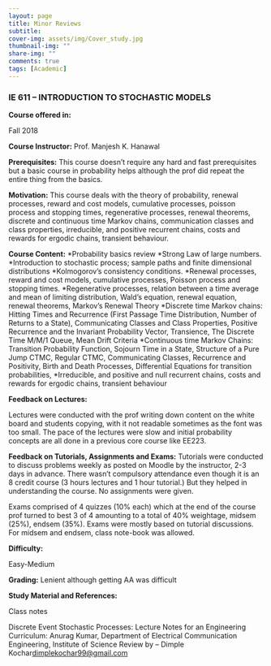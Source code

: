 ```yaml
---
layout: page
title: Minor Reviews
subtitle:
cover-img: assets/img/Cover_study.jpg
thumbnail-img: ""
share-img: ""
comments: true
tags: [Academic]
---
```


 
### IE 611 – INTRODUCTION TO STOCHASTIC MODELS

  
  

**Course offered in:**

  
Fall 2018  

**Course Instructor:**
Prof. Manjesh K. Hanawal
  

**Prerequisites:**
This course doesn’t require any hard and fast prerequisites but a basic course in probability helps although the prof did repeat the entire thing from the basics.

**Motivation:**
This course deals with the theory of probability, renewal processes, reward and cost models, cumulative processes, poisson process and stopping times, regenerative processes, renewal theorems,  discrete and continuous time Markov chains, communication classes and class properties, irreducible, and positive recurrent chains, costs and rewards for ergodic chains, transient behaviour.

**Course Content:**
*Probability basics review
*Strong Law of large numbers.
*Introduction to stochastic process; sample paths and finite dimensional distributions
*Kolmogorov’s consistency conditions.
*Renewal processes, reward and cost models, cumulative processes, Poisson process and stopping times.
*Regenerative processes, relation between a time average and mean of limiting distribution, Wald’s equation, renewal equation, renewal theorems, Markov’s Renewal Theory
*Discrete time Markov chains: Hitting Times and Recurrence (First Passage Time Distribution, Number of Returns to a State), Communicating Classes and Class Properties, Positive Recurrence and the Invariant Probability Vector, Transience, The Discrete Time M/M/1 Queue, Mean Drift Criteria
*Continuous time Markov Chains: Transition Probability Function, Sojourn Time in a State, Structure of a Pure Jump CTMC, Regular CTMC, Communicating Classes, Recurrence and Positivity, Birth and Death Processes, Differential Equations for transition probabilities, 
*Irreducible, and positive and null recurrent chains, costs and rewards for ergodic chains, transient behaviour


**Feedback on Lectures:**

Lectures were conducted with the prof writing down content on the white board and students copying, with it not readable sometimes as the font was too small. The pace of the lectures were slow and initial probability concepts are all done in a previous core course like EE223.


**Feedback on Tutorials, Assignments and Exams:**
Tutorials were conducted to discuss problems weekly as posted on Moodle by the instructor, 2-3 days in advance. There wasn’t compulsory attendance even though it is an 8 credit course (3 hours lectures and 1 hour tutorial.) But they helped in understanding the course. No assignments were given. 

Exams comprised of 4 quizzes (10% each) which at the end of the course prof turned to best 3 of 4 amounting to a total of 40% weightage, midsem (25%), endsem (35%). Exams were mostly based on tutorial discussions. For midsem and endsem, class note-book was allowed. 

**Difficulty:**

Easy-Medium


**Grading:**
Lenient although getting AA was difficult


**Study Material and References:**

Class notes

Discrete Event Stochastic Processes: Lecture Notes for an Engineering Curriculum: Anurag Kumar, Department of Electrical Communication Engineering, Institute of Science
Review by – Dimple Kochar<dimplekochar99@gmail.com>
